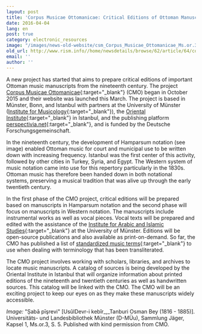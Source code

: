```yaml
---
layout: post
title: 'Corpus Musicae Ottomanicae: Critical Editions of Ottoman Manuscripts'
date: 2016-04-04
lang: en
post: true
category: electronic_resources
image: "/images/news-old-website/csm_Corpus_Musicae_Ottomanicae_Ms.or.3__S._5_-_Saba_Pesrevi__Devr-i_Kebir__Osman_Bey_b7d9711f75.jpg"
old_url: http://www.rism.info//home/newsdetails/browse/62/article/64/corpus-musicae-ottomanicae.html
email: ''
author: ''
---
```



A new project has started that aims to prepare critical editions of important Ottoman music manuscripts from the nineteenth century. The project [Corpus Musicae Ottomanicae](http://www.uni-muenster.de/CMO-Edition/cmo/cmo.html){:target="_blank"} (CMO) began in October 2015 and their website was launched this March. The project is based in Münster, Bonn, and Istanbul with partners at the University of Münster ([Institute for Musicology](https://www.uni-muenster.de/Musikwissenschaft/){:target="_blank"}), the [Oriental Institute](http://www.maxweberstiftung.de/en/institute/institute-oi-istanbul.html){:target="_blank"} in Istanbul, and the publishing platform [perspectivia.net](http://www.perspectivia.net/){:target="_blank"}, and is funded by the Deutsche Forschungsgemeinschaft.

In the nineteenth century, the development of Hamparsum notation (see image) enabled Ottoman music for court and municipal use to be written down with increasing frequency. Istanbul was the first center of this activity, followed by other cities in Turkey, Syria, and Egypt. The Western system of music notation came into use for this repertory particularly in the 1830s. Ottoman music has therefore been handed down in both notational systems, preserving a musical tradition that was alive up through the early twentieth century.

In the first phase of the CMO project, critical editions will be prepared based on manuscripts in Hamparsum notation and the second phase will focus on manuscripts in Western notation. The manuscripts include instrumental works as well as vocal pieces. Vocal texts will be prepared and edited with the assistance of the [Institute for Arabic and Islamic Studies](https://www.uni-muenster.de/ArabistikIslam/){:target="_blank"} at the University of Münster. Editions will be open-source publications and also available as print-on-demand. So far, the CMO has published a list of [standardized music terms](http://www.uni-muenster.de/CMO-Edition/publikationen/publikationen.html){:target="_blank"} to use when dealing with terminology that has been transliterated.

The CMO project involves working with scholars, libraries, and archives to locate music manuscripts. A catalog of sources is being developed by the Oriental Institute in Istanbul that will organize information about printed editions of the nineteenth and twentieth centuries as well as handwritten sources. This catalog will be linked with the CMO. The CMO will be an exciting project to keep our eyes on as they make these manuscripts widely accessible.


_Image:_ "Ṣabā pīşrevi" [UsûlDevr-i kebîr_,_Tanburi Osman Bey (1816 - 1885)]. Universitäts- und Landesbibliothek Münster (D-MÜu), Sammlung Jäger, Kapsel 1, Ms.or.3, S. 5. Published with kind permission from CMO.



